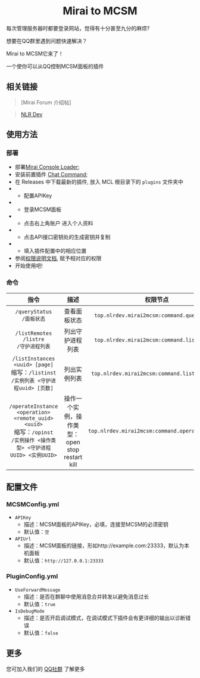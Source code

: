 <center><h1>Mirai to MCSM</h1></center>

每次管理服务器时都要登录网站，觉得有十分甚至九分的麻烦?

想要在QQ群里遇到问题快速解决？

Mirai to MCSM它来了！

一个使你可以从QQ控制MCSM面板的插件

## 相关链接
> [Mirai Forum 介绍帖]

> [NLR Dev](www.nlrdev.top)
## 使用方法
### 部署
- 部署[Mirai Console Loader](https://github.com/iTXTech/mirai-console-loader);
- 安装前置插件 [Chat Command](https://github.com/project-mirai/chat-command);
- 在 Releases 中下载最新的插件, 放入 MCL 根目录下的 `plugins` 文件夹中
- - 配置APIKey
- - 登录MCSM面板
- - 点击右上角账户 进入个人资料
- - 点击API接口密钥处的生成密钥并复制
- - 填入插件配置中的相应位置
- 参阅[权限说明文档](https://docs.mirai.mamoe.net/console/Permissions.html), 赋予相对应的权限
- 开始使用吧!
### 命令

|                                                      指令                                                       |                 描述                 |                      权限节点                       |
|:-------------------------------------------------------------------------------------------------------------:|:----------------------------------:|:-----------------------------------------------:|
|                                          `/queryStatus` <br>`/面板状态`                                           |               查看面板状态               |   `top.nlrdev.mirai2mcsm:command.querystatus`   |
|                                   `/listRemotes`<br>`/listre`<br>`/守护进程列表`                                    |              列出守护进程列表              |   `top.nlrdev.mirai2mcsm:command.listremotes`   |
|                 `/listInstances <uuid> [page]`<br> 缩写：`/listinst`<br>`/实例列表 <守护进程uuid> [页数]`                  |               列出实例列表               |  `top.nlrdev.mirai2mcsm:command.listinstances`  |
| `/operateInstance <operation> <remote_uuid> <uuid>` <br> 缩写：`/opinst` <br> `/实例操作 <操作类型> <守护进程UUID> <实例UUID>` | 操作一个实例，操作类型：open stop restart kill | `top.nlrdev.mirai2mcsm:command.operateinstance` |


## 配置文件
### MCSMConfig.yml

- `APIKey`
  - 描述：MCSM面板的APIKey，必填，连接至MCSM的必须密钥
  - 默认值：`空`
- `APIUrl`
  - 描述：MCSM面板的链接，形如http://example.com:23333，默认为本机面板
  - 默认值：`http://127.0.0.1:23333`
### PluginConfig.yml
- `UseForwardMessage`
  - 描述：是否在群聊中使用消息合并转发以避免消息过长
  - 默认值：`true`
- `IsDebugMode`
  - 描述：是否开启调试模式，在调试模式下插件会有更详细的输出以诊断错误
  - 默认值：`false`


## 更多
您可加入我们的 [QQ社群](https://join.nlrdev.top/) 了解更多

